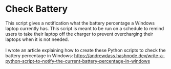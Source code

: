 # Check Battery
This script gives a notification what the battery percentage a Windows laptop currently has. This script is meant to be run on a schedule to remind users to take their laptop off the charger to prevent overcharging their laptops when it is not needed. <br>
<br>
I wrote an article explaining how to create these Python scripts to check the battery percentage in Windows: https://andrewdass.hashnode.dev/write-a-python-script-to-notify-the-current-battery-percentage-in-windows
